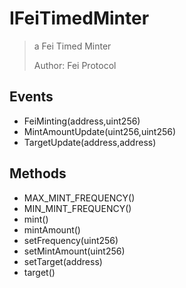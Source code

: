 # IFeiTimedMinter

> a Fei Timed Minter
> 
> Author: Fei Protocol

## Events


 - FeiMinting(address,uint256)
 - MintAmountUpdate(uint256,uint256)
 - TargetUpdate(address,address)

## Methods


 - MAX_MINT_FREQUENCY()
 - MIN_MINT_FREQUENCY()
 - mint()
 - mintAmount()
 - setFrequency(uint256)
 - setMintAmount(uint256)
 - setTarget(address)
 - target()
